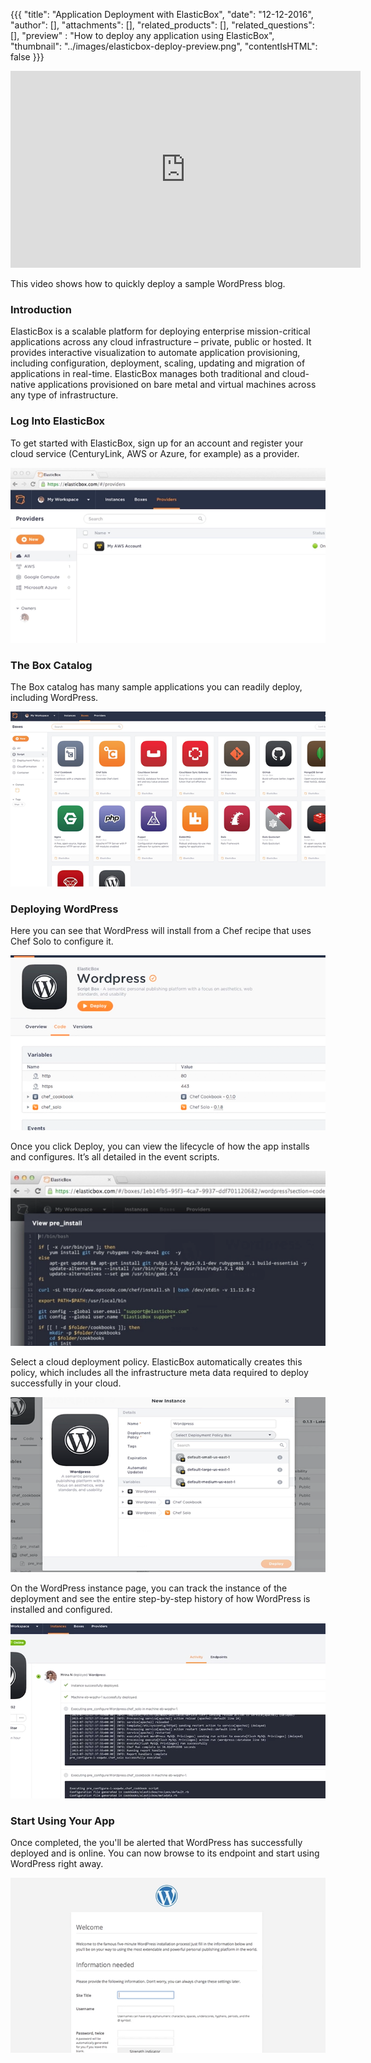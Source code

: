 {{{
  "title": "Application Deployment with ElasticBox",
  "date": "12-12-2016",
  "author": [],
  "attachments": [],
  "related_products": [],
  "related_questions": [],
  "preview" : "How to deploy any application using ElasticBox",
  "thumbnail": "../images/elasticbox-deploy-preview.png",
  "contentIsHTML": false
}}}

<iframe width="560" height="315" src="https://player.vimeo.com/video/135104898" frameborder="0" allowfullscreen></iframe>

This video shows how to quickly deploy a sample WordPress blog.

### Introduction

ElasticBox is a scalable platform for deploying enterprise mission-critical applications across any cloud infrastructure &ndash; private, public or hosted. It provides interactive visualization to automate application provisioning, including configuration, deployment, scaling, updating and migration of applications in real-time. ElasticBox manages both traditional and cloud-native applications provisioned on bare metal and virtual machines across any type of infrastructure.

### Log Into ElasticBox

To get started with ElasticBox, sign up for an account and register your cloud service (CenturyLink, AWS or Azure, for example) as a provider.

![ElasticBox Login](../images/elasticbox-dashboard.png)

### The Box Catalog

The Box catalog has many sample applications you can readily deploy, including WordPress.

![ElasticBox Box Catalog](../images/elasticbox-deploy-preview.png)

### Deploying WordPress

Here you can see that WordPress will install from a Chef recipe that uses Chef Solo to configure it.

![ElasticBox WordPress Installation](../images/elasticbox-wp-install.png)

Once you click Deploy, you can view the lifecycle of how the app installs and configures. It’s all detailed in the event scripts.

![ElasticBox Event Script](../images/elasticbox-event-scripts.png)

Select a cloud deployment policy. ElasticBox automatically creates this policy, which includes all the infrastructure meta data required to deploy successfully in your cloud.

![ElasticBox Deployment Policy](../images/elasticbox-policy.png)

On the WordPress instance page, you can track the instance of the deployment and see the entire step-by-step history of how WordPress is installed and configured.

![ElasticBox Instance Activity](../images/elasticbox-instance-activity.png)

### Start Using Your App

Once completed, the you'll be alerted that WordPress has successfully deployed and is online. You can now browse to its endpoint and start using WordPress right away.

![ElasticBox WordPress Endpoint](../images/elasticbox-wp-endpoint.png)
